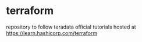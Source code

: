 # terraform
repository to follow teradata official tutorials hosted at https://learn.hashicorp.com/terraform
